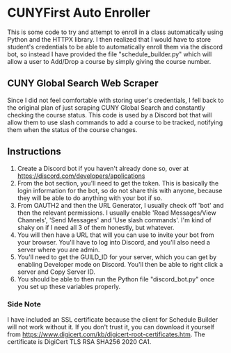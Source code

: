 # CUNYFirst Auto Enroller
This is some code to try and attempt to enroll in a class automatically using Python and the HTTPX library. I then realized that I would have to store student's credentials to be able to automatically enroll them via the discord bot, so instead I have provided the file "schedule_builder.py" which will allow a user to Add/Drop a course by simply giving the course number.

## CUNY Global Search Web Scraper
Since I did not feel comfortable with storing user's credentials, I fell back to the original plan of just scraping CUNY Global Search and constantly checking the course status. This code is used by a Discord bot that will allow them to use slash commands to add a course to be tracked, notifying them when the status of the course changes.

## Instructions
1) Create a Discord bot if you haven't already done so, over at https://discord.com/developers/applications
2) From the bot section, you'll need to get the token. This is basically the login information for the bot, so do not share this with anyone, because they will be able to do anything with your bot if so.
3) From OAUTH2 and then the URL Generator, I usually check off 'bot' and then the relevant permissions. I usually enable 'Read Messages/View Channels', 'Send Messages' and 'Use slash commands'. I'm kind of shaky on if I need all 3 of them honestly, but whatever.
4) You will then have a URL that will you can use to invite your bot from your browser. You'll have to log into Discord, and you'll also need a server where you are admin.
5) You'll need to get the GUILD_ID for your server, which you can get by enabling Developer mode on Discord. You'll then be able to right click a server and Copy Server ID.
6) You should be able to then run the Python file "discord_bot.py" once you set up these variables properly.

### Side Note
I have included an SSL certificate because the client for Schedule Builder will not work without it. If you don't trust it, you can download it yourself from https://www.digicert.com/kb/digicert-root-certificates.htm. The certificate is DigiCert TLS RSA SHA256 2020 CA1.
